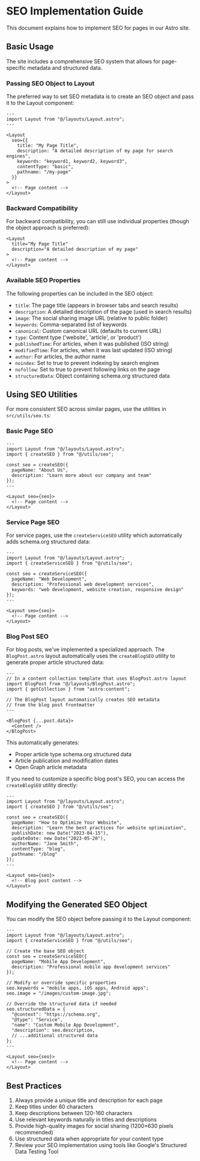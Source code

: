 # SEO Implementation Guide

This document explains how to implement SEO for pages in our Astro site.

## Basic Usage

The site includes a comprehensive SEO system that allows for page-specific metadata and structured data.

### Passing SEO Object to Layout

The preferred way to set SEO metadata is to create an SEO object and pass it to the Layout component:

```astro
---
import Layout from "@/layouts/Layout.astro";
---

<Layout
  seo={{
    title: "My Page Title",
    description: "A detailed description of my page for search engines",
    keywords: "keyword1, keyword2, keyword3",
    contentType: "basic",
    pathname: "/my-page"
  }}
>
  <!-- Page content -->
</Layout>
```

### Backward Compatibility

For backward compatibility, you can still use individual properties (though the object approach is preferred):

```astro
<Layout
  title="My Page Title"
  description="A detailed description of my page"
>
  <!-- Page content -->
</Layout>
```

### Available SEO Properties

The following properties can be included in the SEO object:

- `title`: The page title (appears in browser tabs and search results)
- `description`: A detailed description of the page (used in search results)
- `image`: The social sharing image URL (relative to public folder)
- `keywords`: Comma-separated list of keywords
- `canonical`: Custom canonical URL (defaults to current URL)
- `type`: Content type ('website', 'article', or 'product')
- `publishedTime`: For articles, when it was published (ISO string)
- `modifiedTime`: For articles, when it was last updated (ISO string)
- `author`: For articles, the author name
- `noindex`: Set to true to prevent indexing by search engines
- `nofollow`: Set to true to prevent following links on the page
- `structuredData`: Object containing schema.org structured data

## Using SEO Utilities

For more consistent SEO across similar pages, use the utilities in `src/utils/seo.ts`:

### Basic Page SEO

```astro
---
import Layout from "@/layouts/Layout.astro";
import { createSEO } from "@/utils/seo";

const seo = createSEO({
  pageName: "About Us",
  description: "Learn more about our company and team"
});
---

<Layout seo={seo}>
  <!-- Page content -->
</Layout>
```

### Service Page SEO

For service pages, use the `createServiceSEO` utility which automatically adds schema.org structured data:

```astro
---
import Layout from "@/layouts/Layout.astro";
import { createServiceSEO } from "@/utils/seo";

const seo = createServiceSEO({
  pageName: "Web Development",
  description: "Professional web development services",
  keywords: "web development, website creation, responsive design"
});
---

<Layout seo={seo}>
  <!-- Page content -->
</Layout>
```

### Blog Post SEO

For blog posts, we've implemented a specialized approach. The `BlogPost.astro` layout automatically uses the `createBlogSEO` utility to generate proper article structured data:

```astro
---
// In a content collection template that uses BlogPost.astro layout
import BlogPost from "@/layouts/BlogPost.astro";
import { getCollection } from "astro:content";

// The BlogPost layout automatically creates SEO metadata
// from the blog post frontmatter
---

<BlogPost {...post.data}>
  <Content />
</BlogPost>
```

This automatically generates:

- Proper article type schema.org structured data
- Article publication and modification dates
- Open Graph article metadata

If you need to customize a specific blog post's SEO, you can access the `createBlogSEO` utility directly:

```astro
---
import Layout from "@/layouts/Layout.astro";
import { createSEO } from "@/utils/seo";

const seo = createSEO({
  pageName: "How to Optimize Your Website",
  description: "Learn the best practices for website optimization",
  publishDate: new Date("2023-04-15"),
  updateDate: new Date("2023-05-20"),
  authorName: "Jane Smith",
  contentType: "blog",
  pathname: "/blog"
});
---

<Layout seo={seo}>
  <!-- Blog post content -->
</Layout>
```

## Modifying the Generated SEO Object

You can modify the SEO object before passing it to the Layout component:

```astro
---
import Layout from "@/layouts/Layout.astro";
import { createServiceSEO } from "@/utils/seo";

// Create the base SEO object
const seo = createServiceSEO({
  pageName: "Mobile App Development",
  description: "Professional mobile app development services"
});

// Modify or override specific properties
seo.keywords = "mobile apps, iOS apps, Android apps";
seo.image = "/images/custom-image.jpg";

// Override the structured data if needed
seo.structuredData = {
  "@context": "https://schema.org",
  "@type": "Service",
  "name": "Custom Mobile App Development",
  "description": seo.description,
  // ...additional structured data
};
---

<Layout seo={seo}>
  <!-- Page content -->
</Layout>
```

## Best Practices

1. Always provide a unique title and description for each page
2. Keep titles under 60 characters
3. Keep descriptions between 120-160 characters
4. Use relevant keywords naturally in titles and descriptions
5. Provide high-quality images for social sharing (1200×630 pixels recommended)
6. Use structured data when appropriate for your content type
7. Review your SEO implementation using tools like Google's Structured Data Testing Tool
